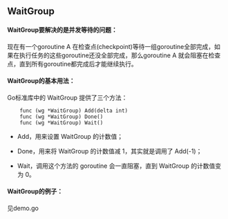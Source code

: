## WaitGroup
#### WaitGroup要解决的是并发等待的问题：
现在有一个goroutine A 在检查点(checkpoint)等待一组goroutine全部完成，如果在执行任务的这些goroutine还没全部完成，那么goroutine A 就会阻塞在检查点，直到所有goroutine都完成后才能继续执行。
#### WaitGroup的基本用法：
Go标准库中的 WaitGroup 提供了三个方法：
```
    func (wg *WaitGroup) Add(delta int)
    func (wg *WaitGroup) Done()
    func (wg *WaitGroup) Wait()
```

- Add，用来设置 WaitGroup 的计数值； 
  
- Done，用来将 WaitGroup 的计数值减 1，其实就是调用了 Add(-1)；
  
- Wait，调用这个方法的 goroutine 会一直阻塞，直到 WaitGroup 的计数值变为 0。

#### WaitGroup的例子：
见demo.go